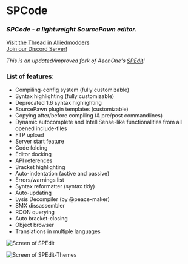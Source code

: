# SPCode
### _SPCode - a lightweight SourcePawn editor._

[Visit the Thread in Alliedmodders](https://forums.alliedmods.net/showthread.php?p=2693577)  
[Join our Discord Server!](https://discord.com/invite/Uf6hMqnkY4)

_This is an updated/improved fork of AeonOne's [SPEdit](https://forums.alliedmods.net/showthread.php?t=259917)!_

### List of features:
* Compiling-config system (fully customizable)
* Syntax highlighting (fully customizable)
* Deprecated 1.6 syntax highlighting
* SourcePawn plugin templates (customizable)
* Copying after/before compiling (& pre/post commandlines)
* Dynamic autocomplete and IntelliSense-like functionalities from all opened include-files
* FTP upload
* Server start feature
* Code folding
* Editor docking
* API references
* Bracket highlighting
* Auto-indentation (active and passive)
* Errors/warnings list
* Syntax reformatter (syntax tidy)
* Auto-updating
* Lysis Decompiler (by @peace-maker)
* SMX dissassembler
* RCON querying
* Auto bracket-closing
* Object browser
* Translations in multiple languages

![Screen of SPEdit](http://i.imgur.com/69M45hz.png)

![Screen of SPEdit-Themes](http://i.imgur.com/HfkpVut.png)
 
